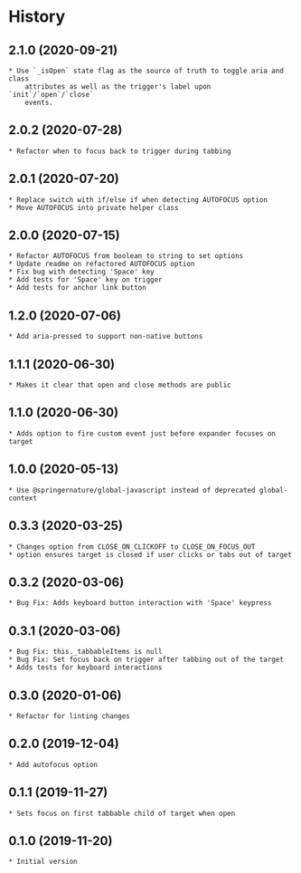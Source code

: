 # History

## 2.1.0 (2020-09-21)
    * Use `_isOpen` state flag as the source of truth to toggle aria and class
        attributes as well as the trigger's label upon `init`/`open`/`close`
        events.

## 2.0.2 (2020-07-28)
    * Refactor when to focus back to trigger during tabbing 

## 2.0.1 (2020-07-20)
    * Replace switch with if/else if when detecting AUTOFOCUS option
    * Move AUTOFOCUS into private helper class

## 2.0.0 (2020-07-15)
    * Refactor AUTOFOCUS from boolean to string to set options
    * Update readme on refactored AUTOFOCUS option
    * Fix bug with detecting 'Space' key
    * Add tests for 'Space' key on trigger
    * Add tests for anchor link button

## 1.2.0 (2020-07-06)
    * Add aria-pressed to support non-native buttons
    
## 1.1.1 (2020-06-30)
    * Makes it clear that open and close methods are public

## 1.1.0 (2020-06-30)
    * Adds option to fire custom event just before expander focuses on target

## 1.0.0 (2020-05-13)
    * Use @springernature/global-javascript instead of deprecated global-context

## 0.3.3 (2020-03-25)
    * Changes option from CLOSE_ON_CLICKOFF to CLOSE_ON_FOCUS_OUT
    * option ensures target is closed if user clicks or tabs out of target

## 0.3.2 (2020-03-06)
    * Bug Fix: Adds keyboard button interaction with 'Space' keypress

## 0.3.1 (2020-03-06)
    * Bug Fix: this._tabbableItems is null
    * Bug Fix: Set focus back on trigger after tabbing out of the target
    * Adds tests for keyboard interactions

## 0.3.0 (2020-01-06)
    * Refactor for linting changes

## 0.2.0 (2019-12-04)
    * Add autofocus option

## 0.1.1 (2019-11-27)
    * Sets focus on first tabbable child of target when open

## 0.1.0 (2019-11-20)
    * Initial version
